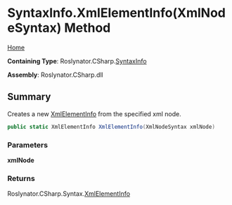 <a name="_top"></a>

# SyntaxInfo\.XmlElementInfo\(XmlNodeSyntax\) Method

[Home](../../../../README.md#_top)

**Containing Type**: Roslynator\.CSharp\.[SyntaxInfo](../README.md#_top)

**Assembly**: Roslynator\.CSharp\.dll

## Summary

Creates a new [XmlElementInfo](../../Syntax/XmlElementInfo/README.md#_top) from the specified xml node\.

```csharp
public static XmlElementInfo XmlElementInfo(XmlNodeSyntax xmlNode)
```

### Parameters

**xmlNode**

### Returns

Roslynator\.CSharp\.Syntax\.[XmlElementInfo](../../Syntax/XmlElementInfo/README.md#_top)

